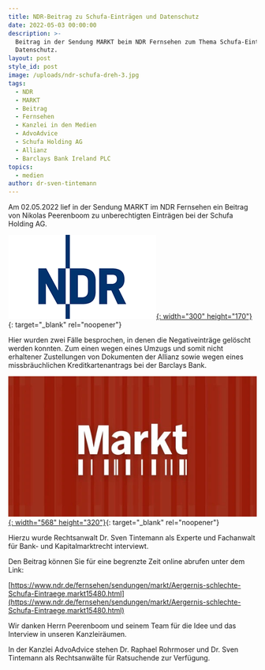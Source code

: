 ```yaml
---
title: NDR-Beitrag zu Schufa-Einträgen und Datenschutz
date: 2022-05-03 00:00:00
description: >-
  Beitrag in der Sendung MARKT beim NDR Fernsehen zum Thema Schufa-Einträge und
  Datenschutz.
layout: post
style_id: post
image: /uploads/ndr-schufa-dreh-3.jpg
tags:
  - NDR
  - MARKT
  - Beitrag
  - Fernsehen
  - Kanzlei in den Medien
  - AdvoAdvice
  - Schufa Holding AG
  - Allianz
  - Barclays Bank Ireland PLC
topics:
  - medien
author: dr-sven-tintemann
---
```

Am 02.05.2022 lief in der Sendung MARKT im NDR Fernsehen ein Beitrag von Nikolas Peerenboom zu unberechtigten Einträgen bei der Schufa Holding AG.&nbsp;

[![](/uploads/ndr-1.png){: width="300" height="170"}](https://www.ndr.de/fernsehen/sendungen/markt/Aergernis-schlechte-Schufa-Eintraege,markt15480.html){: target="_blank" rel="noopener"}

Hier wurden zwei Fälle besprochen, in denen die Negativeinträge gelöscht werden konnten. Zum einen wegen eines Umzugs und somit nicht erhaltener Zustellungen von Dokumenten der Allianz sowie wegen eines missbräuchlichen Kreditkartenantrags bei der Barclays Bank.

[![](/uploads/markt.webp){: width="568" height="320"}](https://www.ndr.de/fernsehen/sendungen/markt/Aergernis-schlechte-Schufa-Eintraege,markt15480.html){: target="_blank" rel="noopener"}

Hierzu wurde Rechtsanwalt Dr. Sven Tintemann als Experte und Fachanwalt für Bank- und Kapitalmarktrecht interviewt.&nbsp;

Den Beitrag können Sie für eine begrenzte Zeit online abrufen unter dem Link:

[https://www.ndr.de/fernsehen/sendungen/markt/Aergernis-schlechte-Schufa-Eintraege,markt15480.html](https://www.ndr.de/fernsehen/sendungen/markt/Aergernis-schlechte-Schufa-Eintraege,markt15480.html)

Wir danken Herrn Peerenboom und seinem Team für die Idee und das Interview in unseren Kanzleiräumen.&nbsp;

In der Kanzlei AdvoAdvice stehen Dr. Raphael Rohrmoser und Dr. Sven Tintemann als Rechtsanwälte für Ratsuchende zur Verfügung.&nbsp;

&nbsp; &nbsp;
